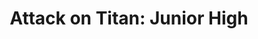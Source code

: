 --- 
title: "Attack on Titan: Junior High"
publishdate: "2019-1-11T16:48:46+02:00"
src: "https://365manga.net/manga/attack-on-titan-junior-high"
image: "https://data.365manga.net/images/thumbnails/32543-attack-on-titan-junior-high.jpg"
description: " Eren and Mikasa enter a new school-- Titan Junior High! However, Eren's hated Titans for years-- can he get along with his new (harmless?) classmates? Featuring all of the characters from the main series as you've never seen them before, this series is sure to delight fans of Attack on Titan with a human vs. Titan volleyball match, a Titan rock band, and much…"
---